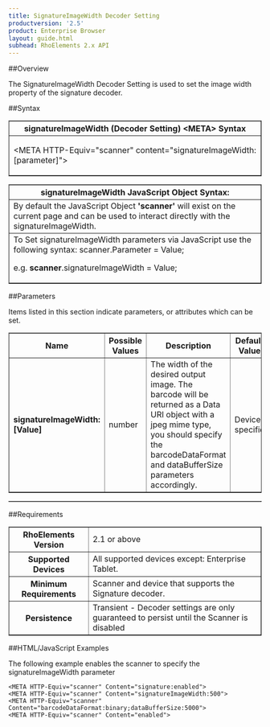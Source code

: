 ```yaml
---
title: SignatureImageWidth Decoder Setting
productversion: '2.5'
product: Enterprise Browser
layout: guide.html
subhead: RhoElements 2.x API
---
```


##Overview

The SignatureImageWidth Decoder Setting is used to set the image width property of the signature decoder.

##Syntax

<table class="facelift" style="width:100%" border="1" padding="5px"> <tr><th class="tableHeading">signatureImageWidth (Decoder Setting) &lt;META&gt; Syntax
</th></tr><tr><td class="clsSyntaxCells clsOddRow"><p>&lt;META HTTP-Equiv="scanner" content="signatureImageWidth:[parameter]"&gt;</p></td></tr></table>
<table class="facelift" style="width:100%" border="1" padding="5px"> <tr><th class="tableHeading">signatureImageWidth JavaScript Object Syntax:</th></tr><tr><td class="clsSyntaxCells clsOddRow">
By default the JavaScript Object <b>'scanner'</b> will exist on the current page and can be used to interact directly with the signatureImageWidth.
</td></tr><tr><td class="clsSyntaxCells clsEvenRow">
To Set signatureImageWidth parameters via JavaScript use the following syntax: scanner.Parameter = Value;
<P />e.g. <b>scanner</b>.signatureImageWidth = Value;
</td></tr></table>

##Parameters


Items listed in this section indicate parameters, or attributes which can be set.
<table class="facelift" style="width:100%" border="1" padding="5px"> <col width="20%" /><col width="20%" /><col width="38%" /><col width="22%" /><tr><th class="tableHeading">Name</th><th class="tableHeading">Possible Values</th><th class="tableHeading">Description</th><th class="tableHeading">Default Value</th></tr><tr><td class="clsSyntaxCells clsOddRow"><b>signatureImageWidth:[Value]
</b></td><td class="clsSyntaxCells clsOddRow">number</td><td class="clsSyntaxCells clsOddRow">The width of the desired output image.  The barcode will be returned as a Data URI object with a jpeg mime type, you should specify the barcodeDataFormat and dataBufferSize parameters accordingly.</td><td class="clsSyntaxCells clsOddRow">Device specific</td></tr></table>
<table class="facelift" style="width:100%" border="1" padding="5px"> <col width="78%" /><col width="8%" /><col width="1%" /><col width="5%" /><col width="1%" /><col width="5%" /><col width="2%" /></table>





##Requirements

<table class="facelift" style="width:100%" border="1" padding="5px"> <tr><th class="tableHeading">RhoElements Version</th><td class="clsSyntaxCell clsEvenRow">2.1 or above
</td></tr><tr><th class="tableHeading">Supported Devices</th><td class="clsSyntaxCell clsOddRow">All supported devices except: Enterprise Tablet.</td></tr><tr><th class="tableHeading">Minimum Requirements</th><td class="clsSyntaxCell clsOddRow">Scanner and device that supports the Signature decoder.</td></tr><tr><th class="tableHeading">Persistence</th><td class="clsSyntaxCell clsEvenRow">Transient - Decoder settings are only guaranteed to persist until the Scanner is disabled</td></tr></table>


##HTML/JavaScript Examples

The following example enables the scanner to specify the signatureImageWidth parameter

	<META HTTP-Equiv="scanner" Content="signature:enabled">
	<META HTTP-Equiv="scanner" Content="signatureImageWidth:500">
	<META HTTP-Equiv="scanner" Content="barcodeDataFormat:binary;dataBufferSize:5000">
	<META HTTP-Equiv="scanner" Content="enabled">
					





